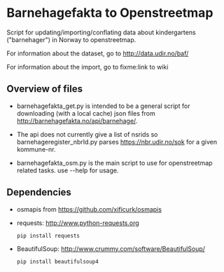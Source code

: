 # Barnehagefakta to Openstreetmap
Script for updating/importing/conflating data about kindergartens ("barnehager") in Norway to openstreetmap.

For information about the dataset, go to http://data.udir.no/baf/

For information about the import, go to fixme:link to wiki

## Overview of files
* barnehagefakta_get.py is intended to be a general script for downloading
  (with a local cache) json files from http://barnehagefakta.no/api/barnehage/<nsrid>.

* The api does not currently give a list of nsrids so
  barnehageregister_nbrId.py parses https://nbr.udir.no/sok for a given kommune-nr.

* barnehagefakta_osm.py is the main script to use for openstreetmap related tasks.
  use --help for usage.

## Dependencies
* osmapis from https://github.com/xificurk/osmapis
* requests: http://www.python-requests.org

  `pip install requests`
* BeautifulSoup: http://www.crummy.com/software/BeautifulSoup/

  `pip install beautifulsoup4`
  
